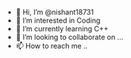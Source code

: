 - 👋 Hi, I’m @nishant18731
- 👀 I’m interested in Coding
- 🌱 I’m currently learning C++
- 💞️ I’m looking to collaborate on ...
- 📫 How to reach me ..

<!---
nishant18731/nishant18731 is a ✨ special ✨ repository because its `README.md` (this file) appears on your GitHub profile.
You can click the Preview link to take a look at your changes.
--->
